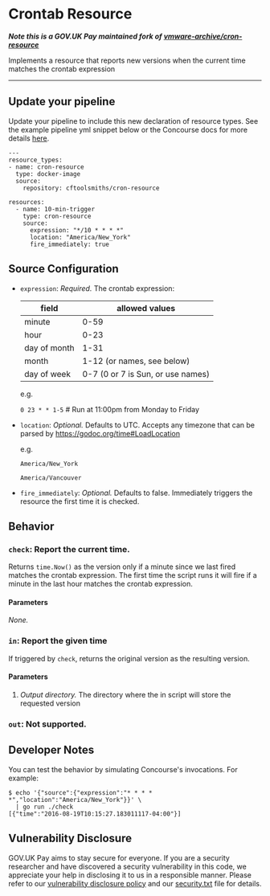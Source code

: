 # Crontab Resource

***Note this is a GOV.UK Pay maintained fork of [vmware-archive/cron-resource](https://github.com/vmware-archive/cron-resource)***

Implements a resource that reports new versions when the current time
matches the crontab expression

---
## Update your pipeline

Update your pipeline to include this new declaration of resource types. See the example pipeline yml snippet below or the Concourse docs for more details [here](https://concourse.ci/configuring-resource-types.html).
```
---
resource_types:
- name: cron-resource
  type: docker-image
  source:
    repository: cftoolsmiths/cron-resource

resources:
  - name: 10-min-trigger
    type: cron-resource
    source:
      expression: "*/10 * * * *"
      location: "America/New_York"
      fire_immediately: true
```

## Source Configuration

* `expression`: *Required.* The crontab expression:

    |field       | allowed values |
    |-------------|----------------|
    |minute       | 0-59 |
    |hour         | 0-23 |
    |day of month | 1-31 |
    |month        | 1-12 (or names, see below) |
    |day of week  | 0-7 (0 or 7 is Sun, or use names) |

  e.g.

    `0 23 * * 1-5` # Run at 11:00pm from Monday to Friday

* `location`: *Optional.* Defaults to UTC. Accepts any timezone that
  can be parsed by https://godoc.org/time#LoadLocation

  e.g.

  `America/New_York`

  `America/Vancouver`

* `fire_immediately`: *Optional.* Defaults to false. Immediately triggers the resource the first time it is checked.

## Behavior

### `check`: Report the current time.

Returns `time.Now()` as the version only if a minute since we last
fired matches the crontab expression. The first time the script runs
it will fire if a minute in the last hour matches the crontab
expression.

#### Parameters

*None.*

### `in`: Report the given time

If triggered by `check`, returns the original version as the resulting
version.

#### Parameters

1. *Output directory.* The directory where the in script will store
   the requested version

### `out`: Not supported.

## Developer Notes

You can test the behavior by simulating Concourse's invocations. For example:

```
$ echo '{"source":{"expression":"* * * * *","location":"America/New_York"}}' \
  | go run ./check
[{"time":"2016-08-19T10:15:27.183011117-04:00"}]
```

## Vulnerability Disclosure

GOV.UK Pay aims to stay secure for everyone. If you are a security researcher and have discovered a security vulnerability in this code, we appreciate your help in disclosing it to us in a responsible manner. Please refer to our [vulnerability disclosure policy](https://www.gov.uk/help/report-vulnerability) and our [security.txt](https://vdp.cabinetoffice.gov.uk/.well-known/security.txt) file for details.
